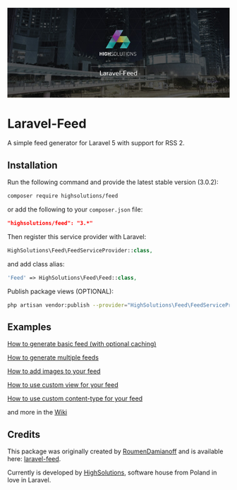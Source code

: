 ![Laravel-Feed by HighSolutions](https://raw.githubusercontent.com/highsolutions/laravel-feed/master/intro.jpg)

Laravel-Feed
==========================

A simple feed generator for Laravel 5 with support for RSS 2.

Installation
------------

Run the following command and provide the latest stable version (3.0.2):

```bash
composer require highsolutions/feed
```

or add the following to your `composer.json` file:

```json
"highsolutions/feed": "3.*"
```

Then register this service provider with Laravel:

```php
HighSolutions\Feed\FeedServiceProvider::class,
```

and add class alias:

```php
'Feed' => HighSolutions\Feed\Feed::class,
```

Publish package views (OPTIONAL):

```bash
php artisan vendor:publish --provider="HighSolutions\Feed\FeedServiceProvider"
```

Examples
------------

[How to generate basic feed (with optional caching)](https://github.com/RoumenDamianoff/laravel-feed/wiki/basic-feed)

[How to generate multiple feeds](https://github.com/RoumenDamianoff/laravel-feed/wiki/multiple-feeds)

[How to add images to your feed](https://github.com/RoumenDamianoff/laravel-feed/wiki/How-to-add-images-to-your-feed)

[How to use custom view for your feed](https://github.com/RoumenDamianoff/laravel-feed/wiki/How-to-use-custom-view)

[How to use custom content-type for your feed](https://github.com/RoumenDamianoff/laravel-feed/wiki/How-to-use-custom-content-type)

and more in the [Wiki](https://github.com/RoumenDamianoff/laravel-feed/wiki)

Credits
------------

This package was originally created by [RoumenDamianoff](http://github.com/RoumenDamianoff) and is available here: [laravel-feed](https://github.com/RoumenDamianoff/laravel-feed).

Currently is developed by [HighSolutions](http://highsolutions.pl), software house from Poland in love in Laravel.